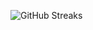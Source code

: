 ![GitHub Streaks](https://github-streaks-mqc9.onrender.com/streak/happilli/image?theme=midnight&cache_bust=1743665451&lang=ja)

